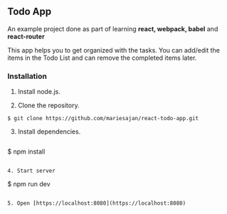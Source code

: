 ## Todo App
An example project done as part of learning **react, webpack, babel** and **react-router**

This app helps you to get organized with the tasks. You can add/edit the items in the Todo List
and can remove the completed items later.


### Installation

1. Install node.js.

2. Clone the repository.

  ```
  $ git clone https://github.com/mariesajan/react-todo-app.git
  ```

3. Install dependencies.

   ```
  $ npm install
  ```

4. Start server

   ```
   $ npm run dev
   ```

5. Open [https://localhost:8080](https://localhost:8080)
